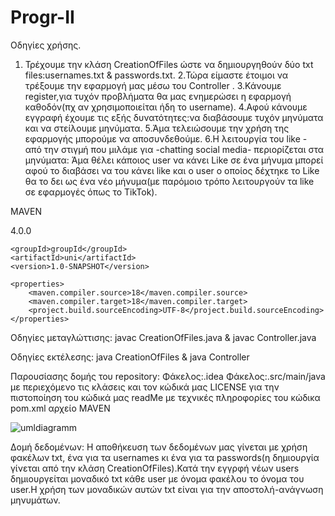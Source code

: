 # Progr-II
Οδηγίες χρήσης.
1. Τρέχουμε την κλάση CreationOfFiles ώστε να δημιουργηθούν δύο txt files:usernames.txt & passwords.txt.
2.Τώρα είμαστε έτοιμοι να τρέξουμε την εφαρμογή μας μέσω του Controller .
3.Κάνουμε register,για τυχόν προβλήματα θα μας ενημερώσει η εφαρμογή καθοδόν(πχ αν χρησιμοποιείται ήδη το username).
4.Αφού κάνουμε εγγραφή έχουμε τις εξής δυνατότητες:να διαβάσουμε τυχόν μηνύματα και να στείλουμε μηνύματα.
5.Άμα τελειώσουμε την χρήση της εφαρμογής μπορούμε να αποσυνδεθούμε.
6.Η λειτουργία του like - από την στιγμή που μιλάμε για -chatting social media- περιορίζεται στα μηνύματα:
Άμα θέλει κάποιος user να κάνει Like σε ένα μήνυμα μπορεί αφού το διαβάσει να του κάνει like και ο user ο
οποίος δέχτηκε το Like θα το δει ως ένα νέο μήνυμα(με παρόμοιο τρόπο λειτουργούν τα like σε εφαρμογές όπως το TikTok).

MAVEN

<?xml version="1.0" encoding="UTF-8"?>
<project xmlns="http://maven.apache.org/POM/4.0.0"
         xmlns:xsi="http://www.w3.org/2001/XMLSchema-instance"
         xsi:schemaLocation="http://maven.apache.org/POM/4.0.0 http://maven.apache.org/xsd/maven-4.0.0.xsd">
    <modelVersion>4.0.0</modelVersion>

    <groupId>groupId</groupId>
    <artifactId>uni</artifactId>
    <version>1.0-SNAPSHOT</version>

    <properties>
        <maven.compiler.source>18</maven.compiler.source>
        <maven.compiler.target>18</maven.compiler.target>
        <project.build.sourceEncoding>UTF-8</project.build.sourceEncoding>
    </properties>
    
</project>

Οδηγίες μεταγλώττισης:
javac CreationOfFiles.java & 
javac Controller.java

Οδηγίες εκτέλεσης:
java CreationOfFiles &
java Controller

Παρουσίασης δομής του repository:
Φάκελος:.idea 
Φάκελος:.src/main/java με περιεχόμενο τις κλάσεις και τον κώδικά μας
LICENSE για την πιστοποίηση του κώδικά μας
readMe με τεχνικές πληροφορίες του κώδικα
pom.xml αρχείο MAVEN

![umldiagramm](https://user-images.githubusercontent.com/117856133/212740652-82752e51-b523-44df-9b27-b046162f65e9.png)

Δομή δεδομένων:
Η αποθήκευση των δεδομένων μας γίνεται με χρήση φακέλων txt, ένα για τα usernames κι ένα για τα passwords(η δημιουργία γίνεται από την κλάση CreationOfFiles).Κατά την εγγρφή νέων users δημιουργείται μοναδικό txt κάθε user με όνομα φακέλου το όνομα του user.H χρήση των μοναδικών αυτών txt είναι για την αποστολή-ανάγνωση μηνυμάτων.



